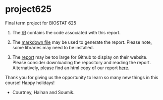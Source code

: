 # project625
Final term project for BIOSTAT 625

1. The [/R](https://github.com/soumikp/project625/tree/main/code) contains the code associated with this report. 

2. The [markdown file](https://github.com/soumikp/project625/blob/main/report.Rmd) may be used to generate the report. Please note, some libraries may need to be installed. 

3. The [report](https://github.com/soumikp/project625/blob/main/report.html) may be too large for Github to display on their website. Please consider downloading the repository and reading the report. Alternatively, please find an html copy of our report [here](https://rpubs.com/soumikp/biostat625project). 

Thank you for giving us the opportunity to learn so many new things in this course! Happy holidays! 

- Courtney, Haihan and Soumik.